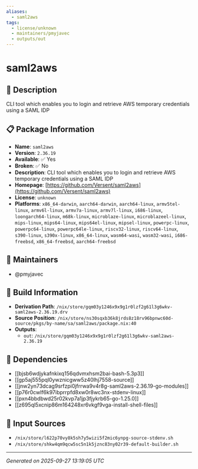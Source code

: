 ```yaml
---
aliases:
  - saml2aws
tags:
  - license/unknown
  - maintainers/pmyjavec
  - outputs/out
---
```


# saml2aws

## 📝 Description

CLI tool which enables you to login and retrieve AWS temporary credentials using a SAML IDP

## 📋 Package Information

- **Name**: `saml2aws`
- **Version**: `2.36.19`
- **Available**: ✅ Yes
- **Broken**: ✅ No
- **Description**: CLI tool which enables you to login and retrieve AWS temporary credentials using a SAML IDP
- **Homepage**: [https://github.com/Versent/saml2aws](https://github.com/Versent/saml2aws)
- **License**: `unknown`
- **Platforms**: `x86_64-darwin`, `aarch64-darwin`, `aarch64-linux`, `armv5tel-linux`, `armv6l-linux`, `armv7a-linux`, `armv7l-linux`, `i686-linux`, `loongarch64-linux`, `m68k-linux`, `microblaze-linux`, `microblazeel-linux`, `mips-linux`, `mips64-linux`, `mips64el-linux`, `mipsel-linux`, `powerpc-linux`, `powerpc64-linux`, `powerpc64le-linux`, `riscv32-linux`, `riscv64-linux`, `s390-linux`, `s390x-linux`, `x86_64-linux`, `wasm64-wasi`, `wasm32-wasi`, `i686-freebsd`, `x86_64-freebsd`, `aarch64-freebsd`
## 👥 Maintainers

- @pmyjavec


## 🔧 Build Information

- **Derivation Path**: `/nix/store/gqm03y1246x9x9g1r0lzf2g61l3g6wkv-saml2aws-2.36.19.drv`
- **Source Position**: `/nix/store/ns30sqxb36k8jrds8z18rv96bpnwc60d-source/pkgs/by-name/sa/saml2aws/package.nix:40`
- **Outputs**:
  - `out`:  `/nix/store/gqm03y1246x9x9g1r0lzf2g61l3g6wkv-saml2aws-2.36.19`

## 🔗 Dependencies

- [[bjsb6wdjykafnkixq156qdvmxhsm2bai-bash-5.3p3]]
- [[gp5aj555pql0ywznicgww5z40lhj7558-source]]
- [[jnw2yn73dcag9srfzpi0jfrrwa9v4r8g-saml2aws-2.36.19-go-modules]]
- [[p76r0cwlf6k97ibprrpfd8xw0r8wc3nx-stdenv-linux]]
- [[pxn4bbdbwd25r02kvp7a1jp3fjykrb65-go-1.25.0]]
- [[z695ql5xcnip86m164248xr6vkgf9vga-install-shell-files]]

## 📁 Input Sources

- `/nix/store/l622p70vy8k5sh7y5wizi5f2mic6ynpg-source-stdenv.sh`
- `/nix/store/shkw4qm9qcw5sc5n1k5jznc83ny02r39-default-builder.sh`

---
*Generated on 2025-09-27 13:19:05 UTC*
